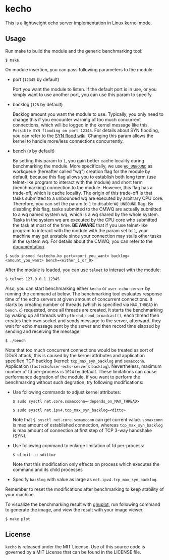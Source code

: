 # kecho

This is a lightweight echo server implementation in Linux kernel mode.

## Usage

Run make to build the module and the generic benchmarking tool:
```
$ make
```

On module insertion, you can pass following parameters to the module:
  - port (`12345` by default)

    Port you want the module to listen. If the default port is in use, or you simply want to use another port, you can use this param to specify.
  - backlog (`128` by default)

    Backlog amount you want the module to use. Typically, you only need to change this if you encounter warning of too much concurrent connections, which will be logged in the kernel message like this, `Possible SYN flooding on port 12345`.  For details about SYN flooding, you can refer to the [SYN flood wiki](https://en.wikipedia.org/wiki/SYN_flood). Changing this param allows the kernel to handle more/less connections concurrently.
  - bench (`0` by default)
  
    By setting this param to `1`, you gain better cache locality during benchmarking the module. More specifically, we use [`WQ_UNBOUND`](https://www.kernel.org/doc/html/latest/core-api/workqueue.html#flags) as workqueue (hereafter called "wq") creation flag for the module by default, because this flag allows you to establish both long term (use telnet-like program to interact with the module) and short term (benchmarking) connection to the module. However, this flag has a trade-off, which is cache locality. The origin of this trade-off is that tasks submitted to a unbounded wq are executed by arbitrary CPU core. Therefore, you can set the param to `1` to disable `WQ_UNBOUND` flag. By disabling this flag, tasks submitted to the CMWQ are actually submitted to a wq named system wq, which is a wq shared by the whole system. Tasks in the system wq are executed by the CPU core who submitted the task at most of the time. **BE AWARE** that if you use telnet-like program to interact with the module with the param set to `1`, your machine may get unstable since your connection may stalls other tasks in the system wq. For details about the CMWQ, you can refer to the [documentation](https://www.kernel.org/doc/html/latest/core-api/workqueue.html).
```
$ sudo insmod fastecho.ko port=<port_you_want> backlog=<amount_you_want> bench=<either_1_or_0>
```

After the module is loaded, you can use `telnet` to interact with the module:
```
$ telnet 127.0.0.1 12345
```

Also, you can start benchmarking either `kecho` or `user-echo-server` by running the command at below. The benchmarking tool evaluates response time of the echo servers at given amount of concurrent connections. It starts by creating number of threads (which is specified via `MAX_THREAD` in `bench.c`) requested, once all threads are created, it starts the benchmarking by waking up all threads with `pthread_cond_broadcast()`, each thread then creates their own socket and sends message to the server, afterward, they wait for echo message sent by the server and then record time elapsed by sending and receiving the message.
```
$ ./bench
```
 
Note that too much concurrent connections would be treated as sort of DDoS attack, this is caused by the kernel attributes and application specified TCP backlog (kernel: `tcp_max_syn_backlog` and `somaxconn`. Application (`fastecho`/`user-echo-server`): `backlog`). Nevertheless, maximum number of fd per-process is `1024` by default. These limitations can cause performance degration of the module, if you want to perform the benchmarking without such degration, try following modifications:

- Use following commands to adjust kernel attributes:
    ```
    $ sudo sysctl net.core.somaxconn=<depends_on_MAX_THREAD>
    ```
    ```
    $ sudo sysctl net.ipv4.tcp_max_syn_backlog=<ditto>
    ```
    Note that `$ sysctl net.core.somaxconn` can get current value. `somaxconn` is max amount of established connection, whereas `tcp_max_syn_backlog` is max amount of connection at first step of TCP 3-way handshake (SYN).

- Use following command to enlarge limitation of fd per-process:
  ```
  $ ulimit -n <ditto>
  ```
  Note that this modification only effects on process which executes the command and its child processes

- Specify `backlog` with value as large as `net.ipv4.tcp_max_syn_backlog`.

Remember to reset the modifications after benchmarking to keep stability of your machine.

To visualize the benchmarking result with [gnuplot](http://www.gnuplot.info/), run following command to generate the image, and view the result with your image viewer.
```
$ make plot
```

## License

`kecho` is released under the MIT License. Use of this source code is governed by
a MIT License that can be found in the LICENSE file.
